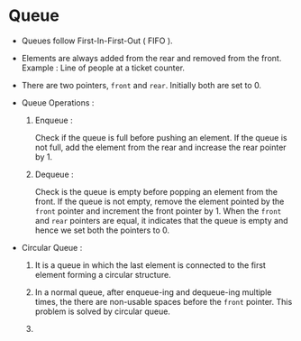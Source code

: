 # Queue

- Queues follow First-In-First-Out ( FIFO ).

- Elements are always added from the rear and removed from the front. Example : Line of people at a ticket counter.
 
- There are two pointers, `front` and `rear`. Initially both are set to 0.

- Queue Operations :

    1. Enqueue :
    
        Check if the queue is full before pushing an element. If the queue is not full, add the element from the rear and increase the rear pointer by 1.
    
    2. Dequeue :

        Check is the queue is empty before popping an element from the front. If the queue is not empty, remove the element pointed by the `front` pointer and increment the front pointer by 1. When the `front` and `rear` pointers are equal, it indicates that the queue is empty and hence we set both the pointers to 0.

- Circular Queue :

    1. It is a queue in which the last element is connected to the first element forming a circular structure.

    2. In a normal queue, after enqueue-ing and dequeue-ing multiple times, the there are non-usable spaces before the `front` pointer. This problem is solved by circular queue.

    3. 

 

        

    
